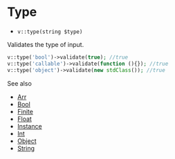 # Type

- `v::type(string $type)`

Validates the type of input.

```php
v::type('bool')->validate(true); //true
v::type('callable')->validate(function (){}); //true
v::type('object')->validate(new stdClass()); //true
```

See also

  * [Arr](Arr.md)
  * [Bool](Bool.md)
  * [Finite](Finite.md)
  * [Float](Float.md)
  * [Instance](Instance.md)
  * [Int](Int.md)
  * [Object](Object.md)
  * [String](String.md)
